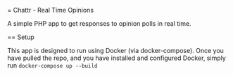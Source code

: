 = Chattr - Real Time Opinions

A simple PHP app to get responses to opinion polls in real time. 
  
  
== Setup

This app is designed to run using Docker (via docker-compose). Once you have pulled the repo, and you have installed and configured Docker, 
simply run `docker-compose up --build` 